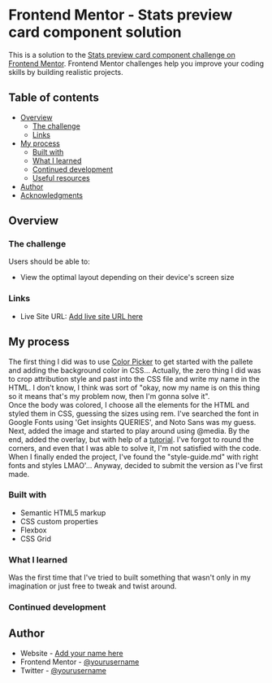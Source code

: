 # Frontend Mentor - Stats preview card component solution

This is a solution to the [Stats preview card component challenge on Frontend Mentor](https://www.frontendmentor.io/challenges/stats-preview-card-component-8JqbgoU62). Frontend Mentor challenges help you improve your coding skills by building realistic projects. 

## Table of contents

- [Overview](#overview)
  - [The challenge](#the-challenge)
  - [Links](#links)
- [My process](#my-process)
  - [Built with](#built-with)
  - [What I learned](#what-i-learned)
  - [Continued development](#continued-development)
  - [Useful resources](#useful-resources)
- [Author](#author)
- [Acknowledgments](#acknowledgments)

## Overview

### The challenge

Users should be able to:

- View the optimal layout depending on their device's screen size

### Links

- Live Site URL: [Add live site URL here](https://your-live-site-url.com)

## My process

The first thing I did was to use [Color Picker](https://imagecolorpicker.com/en) to get started with the pallete and adding the background color in CSS... Actually, the zero thing I did was to crop attribution style and past into the CSS file and write my name in the HTML. I don't know, I think was sort of "okay, now my name is on this thing so it means that's my problem now, then I'm gonna solve it".  
Once the body was colored, I choose all the elements for the HTML and styled them in CSS, guessing the sizes using rem.
I've searched the font in Google Fonts using 'Get insights QUERIES', and Noto Sans was my guess. 
Next, added the image and started to play around using @media. 
By the end, added the overlay, but with help of a [tutorial](https://www.youtube.com/watch?v=SXQ9l0ScDEA). 
I've forgot to round the corners, and even that I was able to solve it, I'm not satisfied with the code.
When I finally ended the project, I've found the "style-guide.md" with right fonts and styles LMAO'... Anyway, decided to submit the version as I've first made.

### Built with

- Semantic HTML5 markup
- CSS custom properties
- Flexbox
- CSS Grid

### What I learned

Was the first time that I've tried to built something that wasn't only in my imagination or just free to tweak and twist around.

### Continued development





## Author

- Website - [Add your name here](https://www.your-site.com)
- Frontend Mentor - [@yourusername](https://www.frontendmentor.io/profile/yourusername)
- Twitter - [@yourusername](https://www.twitter.com/yourusername)
